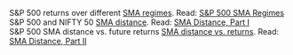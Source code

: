 S&P 500 returns over different [SMA regimes](sp500-sma-regime.R). Read: [S&P 500 SMA Regimes](https://stockviz.biz/2018/12/04/sp-500-sma-regimes/) \
S&P 500 and NIFTY 50 [SMA distance](sma-distance.R). Read: [SMA Distance, Part I](https://stockviz.biz/2018/12/24/sma-distance-part-i/) \
S&P 500 SMA distance vs. future returns [SMA distance vs. returns](sma-distance%20vs.%20returns.R). Read: [SMA Distance, Part II](https://stockviz.biz/2018/12/25/sma-distance-part-ii/)
